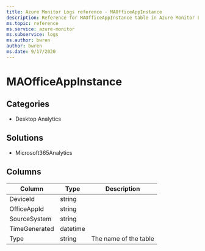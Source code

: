 ```yaml
---
title: Azure Monitor Logs reference - MAOfficeAppInstance
description: Reference for MAOfficeAppInstance table in Azure Monitor Logs.
ms.topic: reference
ms.service: azure-monitor
ms.subservice: logs
ms.author: bwren
author: bwren
ms.date: 9/17/2020
---
```


# MAOfficeAppInstance

 

## Categories

- Desktop Analytics
## Solutions

- Microsoft365Analytics




## Columns

|Column|Type|Description|
|---|---|---|
|DeviceId|string||
|OfficeAppId|string||
|SourceSystem|string||
|TimeGenerated|datetime||
|Type|string|The name of the table|
